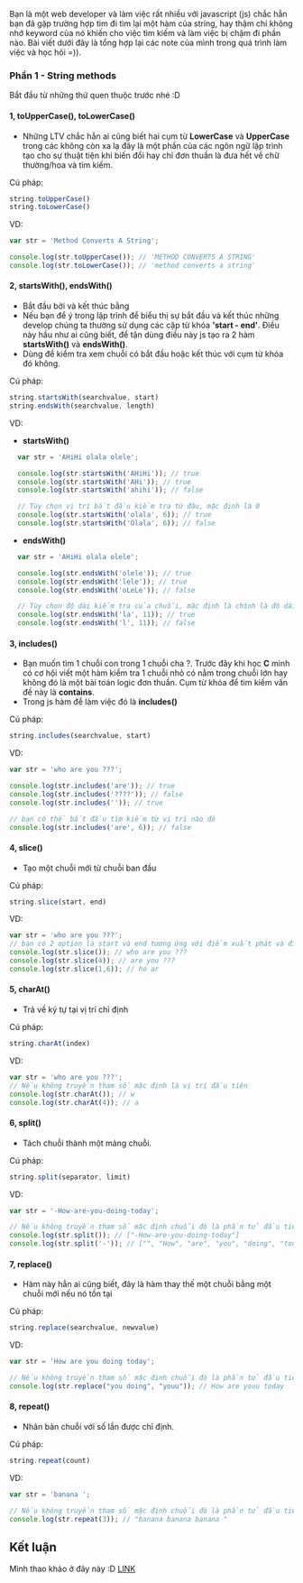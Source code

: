 Bạn là một web developer và làm việc rất nhiều với javascript (js) chắc hẳn bạn đã gặp trường hợp tìm đi tìm lại một hàm của string, hay thậm chí không nhớ keyword của nó khiến cho việc tìm kiếm và làm việc bị chậm đi phần nào. Bài viết dưới đây là tổng hợp lại các note của mình trong quá trình làm việc và học hỏi =)).

### Phần 1 - String methods
Bắt đầu từ những thứ quen thuộc trước nhé :D
#### 1, toUpperCase(), toLowerCase()
- Những LTV chắc hẳn ai cũng biết hai cụm từ **LowerCase** và **UpperCase** trong các không còn xa lạ đây là một phần của các ngôn ngữ lập trình tạo cho sự thuật tiện khi biến đổi hay chỉ đơn thuần là đưa hết về chữ thường/hoa và tìm kiếm.

Cú pháp:
``` js
string.toUpperCase()
string.toLowerCase()
```

VD:
``` js
var str = 'Method Converts A String';

console.log(str.toUpperCase()); // 'METHOD CONVERTS A STRING'
console.log(str.toLowerCase()); // 'method converts a string'
```

#### 2, startsWith(), endsWith()
- Bắt đầu bởi và kết thúc bằng
- Nếu bạn để ý trong lập trình để biểu thị sự bắt đầu và kết thúc những develop chúng ta thường sử dụng các cặp từ khóa **'start - end'**. Điều này hầu như ai cũng biết, để tận dùng điều này js tạo ra 2 hàm **startsWith()** và **endsWith()**.
- Dùng để kiểm tra xem chuỗi có bắt đầu hoặc kết thúc với cụm từ khóa đó không.

Cú pháp:
``` js
string.startsWith(searchvalue, start)
string.endsWith(searchvalue, length)
```

VD:

- **startsWith()**
``` js
  var str = 'AHiHi olala olele';

  console.log(str.startsWith('AHiHi')); // true
  console.log(str.startsWith('AHi')); // true
  console.log(str.startsWith('ahihi')); // false

  // Tùy chọn vị trí bắt đầu kiểm tra từ đâu, mặc định là 0
  console.log(str.startsWith('olala', 6)); // true
  console.log(str.startsWith('Olala', 6)); // false
```
- **endsWith()**
``` js
  var str = 'AHiHi olala olele';

  console.log(str.endsWith('olele')); // true
  console.log(str.endsWith('lele')); // true
  console.log(str.endsWith('oLeLe')); // false

  // Tùy chọn độ dài kiểm tra của chuỗi, mặc định là chính là độ dài của chuỗi
  console.log(str.endsWith('la', 11)); // true
  console.log(str.endsWith('l', 11)); // false
```
#### 3, includes()
- Bạn muốn tìm 1 chuỗi con trong 1 chuỗi cha ?. Trước đây khi học **C** mình có cơ hội viết một hàm kiểm tra 1 chuỗi nhỏ có nằm trong chuỗi lớn hay không đó là một bài toán logic đơn thuần. Cụm từ khóa để tìm kiếm vấn đề này là **contains**.
- Trong js hàm để làm việc đó là **includes()**

Cú pháp:
``` js
string.includes(searchvalue, start)
```

VD:
``` js
var str = 'who are you ???';

console.log(str.includes('are')); // true
console.log(str.includes('????')); // false
console.log(str.includes('')); // true

// bạn có thể bắt đầu tìm kiếm từ vị trí nào đó
console.log(str.includes('are', 6)); // false
```
#### 4, slice()
- Tạo một chuỗi mới từ chuỗi ban đầu

Cú pháp:
``` js
string.slice(start, end)
```

VD:
``` js
var str = 'who are you ???';
// bạn có 2 option là start và end tương ứng với điểm xuất phát và điểm cuối, không truyền gì mặc định là lấy hết.
console.log(str.slice()); // who are you ???
console.log(str.slice(4)); // are you ???
console.log(str.slice(1,6)); // ho ar
```
#### 5, charAt()
- Trả về ký tự tại vị trí chỉ định

Cú pháp:
``` js
string.charAt(index)
```

VD:
``` js
var str = 'who are you ???';
// Nếu không truyền tham số mặc định là vị trí đầu tiên
console.log(str.charAt()); // w
console.log(str.charAt(4)); // a
```
#### 6, split()
- Tách chuỗi thành một mảng chuỗi.

Cú pháp:
``` js
string.split(separator, limit)
```

VD:
``` js
var str = '-How-are-you-doing-today';

// Nếu không truyền tham số mặc định chuỗi đó là phần tử đầu tiên trong mảng
console.log(str.split()); // ["-How-are-you-doing-today"]
console.log(str.split('-')); // ["", "How", "are", "you", "doing", "today"]
```
#### 7, replace()
- Hàm này hẳn ai cũng biết, đây là hàm thay thế một chuỗi bằng một chuỗi mới nếu nó tồn tại

Cú pháp:
``` js
string.replace(searchvalue, newvalue)
```

VD:
``` js
var str = 'How are you doing today';

// Nếu không truyền tham số mặc định chuỗi đó là phần tử đầu tiên trong mảng
console.log(str.replace("you doing", "youu")); // How are youu today
```
#### 8, repeat()
- Nhân bản chuỗi với số lần được chỉ định.

Cú pháp:
``` js
string.repeat(count)
```

VD:
``` js
var str = 'banana ';

// Nếu không truyền tham số mặc định chuỗi đó là phần tử đầu tiên trong mảng
console.log(str.repeat(3)); // "banana banana banana "
```
## Kết luận
Mình thao khảo ở đây này :D [LINK](https://www.w3schools.com/jsref/jsref_obj_string.asp)